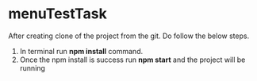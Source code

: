 # menuTestTask

After creating clone of the project from the git. Do follow the below steps.
1. In terminal run **npm install** command.
2. Once the npm install is success run **npm start** and the project will be running